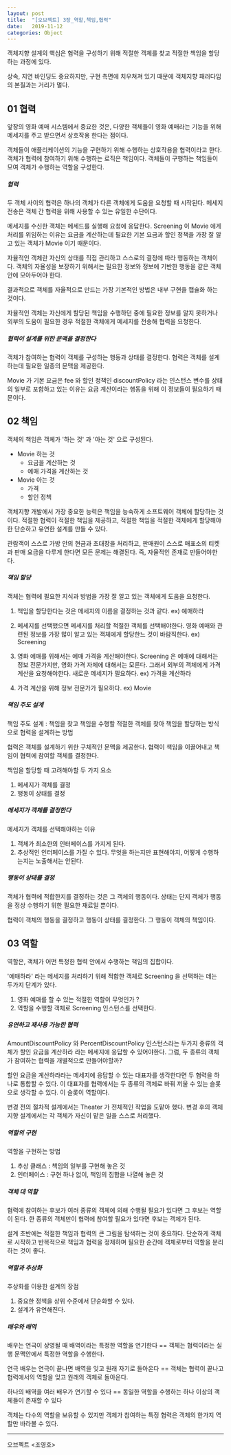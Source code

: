 ```yaml
---
layout: post
title:  "[오브젝트] 3장_역할,책임,협력"
date:   2019-11-12
categories: Object
---
```


객체지향 설계의 핵심은 협력을 구성하기 위해 적절한 객체를 찾고 적절한 책임을 할당하는 과정에 있다. 

상속, 지연 바인딩도 중요하지만, 구현 측면에 치우쳐져 있기 때문에 객체지향 패러다임의 본질과는 거리가 멀다. 

## 01 협력

앞장의 영화 예매 시스템에서 중요한 것은, 다양한 객체들이 영화 예매라는 기능을 위해 메세지를 주고 받으면서 상호작용 한다는 점이다. 

객체들이 애플리케이션의 기능을 구현하기 위해 수행하는 상호작용을 협력이라고 한다. 객체가 협력에 참여하기 위해 수행하는 로직은 책임이다. 객체들이 구행하는 책임들이 모여 객체가 수행하는 역할을 구성한다.

##### 협력

두 객체 사이의 협력은 하나의 객체가 다른 객체에게 도움을 요청할 때 시작된다. 메세지 전송은 객체 간 협력을 위해 사용할 수 있는 유일한 수단이다.

메세지를 수신한 객체는 메세드를 실행해 요청에 응답한다. Screening 이 Movie 에게 처리를 위임하는 이유는 요금을 계산하는데 필요한 기본 요금과 할인 정책을 가장 잘 알고 있는 객체가 Movie 이기 때문이다. 

자율적인 객체란 자신의 상태를 직접 관리하고 스스로의 결정에 따라 행동하는 객체이다. 객체의 자율성을 보장하기 위해서는 필요한 정보와 정보에 기반한 행동을 같은 객체 안에 모아두어야 한다.

결과적으로 객체를 자율적으로 만드는 가장 기본적인 방법은 내부 구현을 캡슐화 하는 것이다. 

자율적인 객체는 자신에게 할당된 책임을 수행하던 중에 필요한 정보를 알지 못하거나 외부의 도움이 필요한 경우 적절한 객체에게 메세지를 전송해 협력을 요청한다.

##### 협력이 설계를 위한 문맥을 결정한다

객체가 참여하는 협력이 객체를 구성하는 행동과 상태를 결정한다. 협력은 객체를 설계하는데 필요한 일종의 문맥을 제공한다.

Movie 가 기본 요금은 fee 와 할인 정책인 discountPolicy 라는 인스턴스 변수를 상태의 일부로 포함하고 있는 이유는 요금 계산이라는 행동을 위해 이 정보들이 필요하기 때문이다.

## 02 책임

객체의 책임은 객체가 '하는 것' 과 '아는 것' 으로 구성된다.

- Movie 하는 것
  - 요금을 계산하는 것
  - 예매 가격을 계산하는 것
- Movie 아는 것
  - 가격
  - 할인 정책

객체지향 개발에서 가장 중요한 능력은 책임을 능숙하게 소프트웨어 객체에 할당하는 것이다. 적절한 협력이 적절한 책임을 제공하고, 적절한 책임을 적절한 객체에게 할당해야한 단순하고 유연한 설계를 만들 수 있다.

관람객이 스스로 가방 안의 현금과 초대장을 처리하고, 판매원이 스스로 매표소의 티켓과 판매 요금을 다루게 한다면 모든 문제는 해결된다. 즉, 자율적인 존재로 만들어야한다.

##### 책임 할당

객체는 협력에 필요한 지식과 방법을 가장 잘 알고 있는 객체에게 도움을 요청한다. 

1. 책임을 할당한다는 것은 메세지의 이름을 결정하는 것과 같다. ex) 예매하라

2. 메세지를 선택했으면 메세지를 처리할 적절한 객체를 선택해야한다. 영화 예매와 관련된 정보를 가장 많이 알고 있는 객체에게 할당한느 것이 바람직한다. ex) Screening

3. 영화 예매를 위해서는 예매 가격을 계산해야한다. Screening 은 예매에 대해서는 정보 전문가지만, 영화 가격 자체에 대해서는 모른다. 그래서 외부의 객체에게 가격 계산을 요청해야한다. 새로운 메세지가 필요하다. ex) 가격을 계산하라

4. 가격 계산을 위해 정보 전문가가 필요하다. ex) Movie

##### 책임 주도 설계

 책임 주도 설계 : 책임을 찾고 책임을 수행할 적절한 객체를 찾아 책임을 할당하는 방식으로 협력을 설계하는 방법

협력은 객체를 설계하기 위한 구체적인 문맥을 제공한다. 협력이 책임을 이끌어내고 책임이 협력에 참여할 객체를 결정한다. 

책임을 할당할 때 고려해야할 두 가지 요소

1. 메세지가 객체를 결정
2. 행동이 상태를 결정

##### 메세지가 객체를 결정한다

메세지가 객체를 선택해야하는 이유

1. 객체가 최소한의 인터페이스를 가지게 된다. 
2. 추상적인 인터페이스를 가질 수 있다. 무엇을 하는지만 표현해야지, 어떻게 수행하는지는 노출해서는 안된다.

##### 행동이 상태를 결정

객체가 협력에 적합한지를 결정하는 것은 그 객체의 행동이다. 상태는 단지 객체가 행동을 정상 수행하기 위한 필요한 재료일 뿐이다.

협력이 객체의 행동을 결정하고 행동이 상태를 결정한다. 그 행동이 객체의 책임이다.

## 03 역할

역할은, 객체가 어떤 특정한 협력 안에서 수행하는 책임의 집합이다.

'예매하라' 라는 메세지를 처리하기 위해 적합한 객체로 Screening 을 선택하는 데는 두가지 단계가 있다.

1. 영화 예매를 할 수 있는 적절한 역할이 무엇인가 ?
2. 역할을 수행할 객체로 Screening 인스턴스를 선택한다.

##### 유연하고 재사용 가능한 협력

AmountDiscountPolicy 와 PercentDiscountPolicy 인스턴스라는 두가지 종류의 객체가 할인 요금을 계산하라 라는 메세지에 응답할 수 있어야한다. 그럼, 두 종류의 객체가 참여하는 협력을 개별적으로 만들어야할까?

할인 요금을 계산하라라는 메세지에 응답할 수 있는 대표자를 생각한다면 두 협력을 하나로 통합할 수 있다. 이 대표자를 협력에서는 두 종류의 객체로 바꿔 끼울 수 있는 슬롯으로 생각할 수 있다. 이 슬롯이 역할이다.

변경 전의 절차적 설계에서는 Theater 가 전체적인 작업을 도맡아 했다. 변경 후의 객체지향 설계에서는 각 객체가 자신이 맡은 일을 스스로 처리했다. 

##### 역할의 구현

역할을 구현하는 방법

1. 추상 클래스 : 책임의 일부를 구현해 놓은 것
2. 인터페이스 : 구현 하나 없이, 책임의 집합을 나열해 놓은 것

##### 객체 대 역할

협력에 참여하는 후보가 여러 종류의 객체에 의해 수행될 필요가 있다면 그 후보는 역할이 된다. 한 종류의 객체만이 협력에 참여할 필요가 있다면 후보는 객체가 된다.

설계 초반에는 적절한 책임과 협력의 큰 그림을 탐색하는 것이 중요하다. 단순하게 객체로 시작하고 반복적으로 책임과 협력을 정제하며 필요한 순간에 객체로부터 역할을 분리하는 것이 좋다.

##### 역할과 추상화

추상화를 이용한 설계의 장점

1. 중요한 정책을 상위 수준에서 단순화할 수 있다.
2. 설계가 유연해진다.

##### 배우와 배역

배우는 연극이 상영될 때 배역이라는 특정한 역할을 연기한다 == 객체는 협력이라는 실행 문맥안에서 특정한 역할을 수행한다.

연극 배우는 연극이 끝나면 배역을 잊고 원래 자기로 돌아온다 == 객체는 협력이 끝나고 협력에서의 역할을 잊고 원래의 객체로 돌아온다.

하나의 배역을 여러 배우가 연기할 수 있다 == 동일한 역할을 수행하는 하나 이상의 객체들이 존재할 수 있다

객체는 다수의 역할을 보유할 수 있지만 객체가 참여하는 특정 협력은 객체의 한가지 역할만 바라볼 수 있다.

---

오브젝트 <조영호>